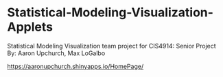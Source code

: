 # Statistical-Modeling-Visualization-Applets
Statistical Modeling Visualization team project for CIS4914: Senior Project
By: Aaron Upchurch, Max LoGalbo

https://aaronupchurch.shinyapps.io/HomePage/

